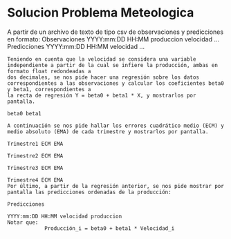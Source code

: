# Solucion Problema Meteologica

A partir de un archivo de texto de tipo csv de observaciones y predicciones en formato:
    Observaciones
    YYYY:mm:DD HH:MM produccion velocidad
    ...
    Predicciones
    YYYY:mm:DD HH:MM velocidad
    ...

    Teniendo en cuenta que la velocidad se considera una variable independiente a partir de la cual se infiere la producción, ambas en formato float redondeadas a 
    dos decimales, se nos pide hacer una regresión sobre los datos correspondientes a las observaciones y calcular los coeficientes beta0 y beta1, correspondientes a 
    la recta de regresión Y = beta0 + beta1 * X, y mostrarlos por pantalla.
                                                                      beta0 beta1

    A continuación se nos pide hallar los errores cuadrático medio (ECM) y medio absoluto (EMA) de cada trimestre y mostrarlos por pantalla.
                                                                  Trimestre1 ECM EMA
                                                                  Trimestre2 ECM EMA
                                                                  Trimestre3 ECM EMA
                                                                  Trimestre4 ECM EMA
    Por último, a partir de la regresión anterior, se nos pide mostrar por pantalla las predicciones ordenadas de la producción:
                                                                  Predicciones
                                                                  YYYY:mm:DD HH:MM velocidad produccion
    Notar que:
                Producción_i = beta0 + beta1 * Velocidad_i
                                                                

                                                                
